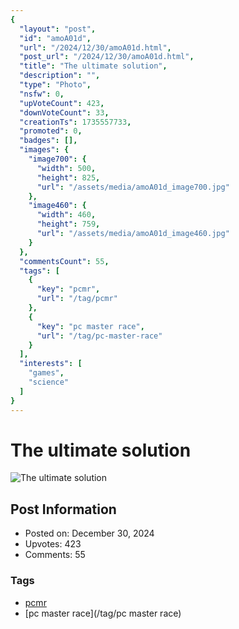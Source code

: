 ```yaml
---
{
  "layout": "post",
  "id": "amoA01d",
  "url": "/2024/12/30/amoA01d.html",
  "post_url": "/2024/12/30/amoA01d.html",
  "title": "The ultimate solution",
  "description": "",
  "type": "Photo",
  "nsfw": 0,
  "upVoteCount": 423,
  "downVoteCount": 33,
  "creationTs": 1735557733,
  "promoted": 0,
  "badges": [],
  "images": {
    "image700": {
      "width": 500,
      "height": 825,
      "url": "/assets/media/amoA01d_image700.jpg"
    },
    "image460": {
      "width": 460,
      "height": 759,
      "url": "/assets/media/amoA01d_image460.jpg"
    }
  },
  "commentsCount": 55,
  "tags": [
    {
      "key": "pcmr",
      "url": "/tag/pcmr"
    },
    {
      "key": "pc master race",
      "url": "/tag/pc-master-race"
    }
  ],
  "interests": [
    "games",
    "science"
  ]
}
---
```


# The ultimate solution

![The ultimate solution](/assets/media/amoA01d_image700.jpg)

## Post Information

- Posted on: December 30, 2024
- Upvotes: 423
- Comments: 55

### Tags

- [pcmr](/tag/pcmr)
- [pc master race](/tag/pc master race)

